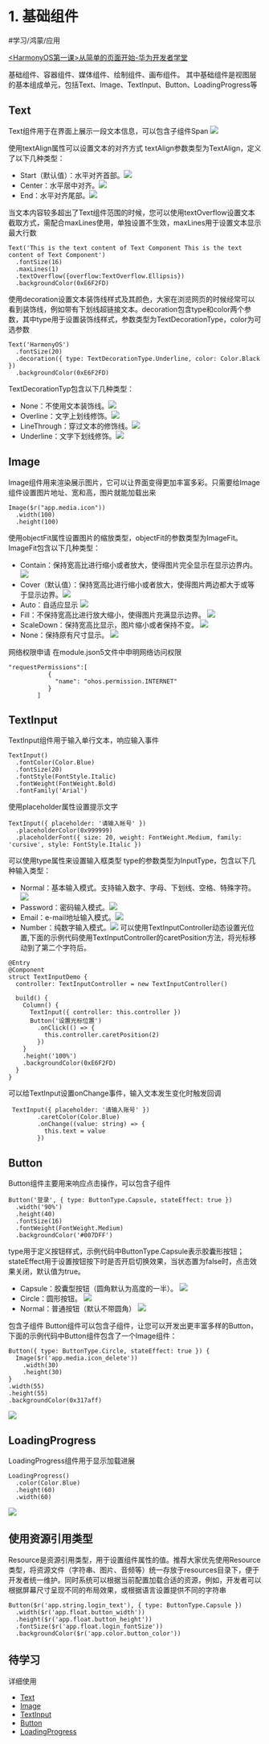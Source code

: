 # 1. 基础组件
#学习/鸿蒙/应用

[<HarmonyOS第一课>从简单的页面开始-华为开发者学堂](https://developer.huawei.com/consumer/cn/training/course/slightMooc/C101667360160710997)

基础组件、容器组件、媒体组件、绘制组件、画布组件。
其中基础组件是视图层的基本组成单元，包括Text、Image、TextInput、Button、LoadingProgress等

## Text
 Text组件用于在界面上展示一段文本信息，可以包含子组件Span
![](1.%20%E5%9F%BA%E7%A1%80%E7%BB%84%E4%BB%B6/image.png)

使用textAlign属性可以设置文本的对齐方式
textAlign参数类型为TextAlign，定义了以下几种类型：
* Start（默认值）：水平对齐首部。![](1.%20%E5%9F%BA%E7%A1%80%E7%BB%84%E4%BB%B6/0260086000103404958.20221102114348.49288669266616261684997326269610-50001231000000-2800-C83DAC3856051E7F08D9380E4E9B9C549791FC558BFAD923E1C2940103109326.png)
* Center：水平居中对齐。![](1.%20%E5%9F%BA%E7%A1%80%E7%BB%84%E4%BB%B6/0260086000103404958.20221102114354.42991757464168023713723675951861-50001231000000-2800-752E6D300496CE068E18468EAAE7634E86193E63A4E550D0A3DC5CC3A19E7467.png)
* End：水平对齐尾部。![](1.%20%E5%9F%BA%E7%A1%80%E7%BB%84%E4%BB%B6/0260086000103404958.20221102114402.58501849207326897212851960388072-50001231000000-2800-313C09B1F0D805695F59F5495D121C5018FCAE91DC4DC613FB8E40F91F25089D.png)

当文本内容较多超出了Text组件范围的时候，您可以使用textOverflow设置文本截取方式，需配合maxLines使用，单独设置不生效，maxLines用于设置文本显示最大行数

```
Text('This is the text content of Text Component This is the text content of Text Component')
  .fontSize(16)
  .maxLines(1)
  .textOverflow({overflow:TextOverflow.Ellipsis})
  .backgroundColor(0xE6F2FD) 
```

使用decoration设置文本装饰线样式及其颜色，大家在浏览网页的时候经常可以看到装饰线，例如带有下划线超链接文本。decoration包含type和color两个参数，其中type用于设置装饰线样式，参数类型为TextDecorationType，color为可选参数
```
Text('HarmonyOS')
  .fontSize(20)
  .decoration({ type: TextDecorationType.Underline, color: Color.Black })
  .backgroundColor(0xE6F2FD)
```

TextDecorationTyp包含以下几种类型：
* None：不使用文本装饰线。![](1.%20%E5%9F%BA%E7%A1%80%E7%BB%84%E4%BB%B6/0260086000103404958.20221102114659.61640987050459682152517426675687-50001231000000-2800-A8FD2B5031982209FE5EAD7FB83154041709083A37592BE677A3CFBF8E787579.png)
* Overline：文字上划线修饰。![](1.%20%E5%9F%BA%E7%A1%80%E7%BB%84%E4%BB%B6/0260086000103404958.20221102114706.69305764948918217718838177409802-50001231000000-2800-0B6C095B820036BC7F50A6D475A92E0D00A7E74D2BDDB3D4351CAE0EFCA42141.png)
* LineThrough：穿过文本的修饰线。![](1.%20%E5%9F%BA%E7%A1%80%E7%BB%84%E4%BB%B6/0260086000103404958.20221102114713.98751594289299554991883153173320-50001231000000-2800-B9264CD5F1ED6C83B00DF3FC8E801AEF11C480FA03C25595749274718306613B.png)
* Underline：文字下划线修饰。![](1.%20%E5%9F%BA%E7%A1%80%E7%BB%84%E4%BB%B6/0260086000103404958.20221102114720.48060694093389960570703646806593-50001231000000-2800-0536F799D1C27DCC66B5E9F085C366E1EA8F4468B648B27A3CCE637EFFF70934.png)

## Image
Image组件用来渲染展示图片，它可以让界面变得更加丰富多彩。只需要给Image组件设置图片地址、宽和高，图片就能加载出来

```
Image($r("app.media.icon"))
  .width(100)
  .height(100)
```

使用objectFit属性设置图片的缩放类型，objectFit的参数类型为ImageFit。
ImageFit包含以下几种类型：
* Contain：保持宽高比进行缩小或者放大，使得图片完全显示在显示边界内。![](1.%20%E5%9F%BA%E7%A1%80%E7%BB%84%E4%BB%B6/0260086000103404958.20221102114756.85370236529918272452949887734853-50001231000000-2800-F979D2A17F79AB04523A87103269E8E3BB4C63A9BA65E6B1BFB298CED56610AA.png)
* Cover（默认值）：保持宽高比进行缩小或者放大，使得图片两边都大于或等于显示边界。![](1.%20%E5%9F%BA%E7%A1%80%E7%BB%84%E4%BB%B6/0260086000103404958.20221102114803.14650992439248534530091313002089-50001231000000-2800-E532173B3B6DD9E92259F72675697BCEAE09FE72485AEA9EFD5FE9794FF14521.png)
* Auto：自适应显示
![](1.%20%E5%9F%BA%E7%A1%80%E7%BB%84%E4%BB%B6/0260086000103404958.20221102114822.02052799258986122197086618380763-50001231000000-2800-190ECE96A361A13874FAAEA025A05042FC3D8E342712FC156BA48E7CFEFD40D1.png)
* Fill：不保持宽高比进行放大缩小，使得图片充满显示边界。
![](1.%20%E5%9F%BA%E7%A1%80%E7%BB%84%E4%BB%B6/0260086000103404958.20221102114940.81869569958898798079916961462275-50001231000000-2800-5B61B3C66E719CA10CA11E6E7AE81BDC98D1A3F472A07ADE97C446AA04DAAE8D.png)
* ScaleDown：保持宽高比显示，图片缩小或者保持不变。
![](1.%20%E5%9F%BA%E7%A1%80%E7%BB%84%E4%BB%B6/0260086000103404958.20221102114951.52445007947325457633854339454055-50001231000000-2800-FA807656E11E50469F5271B238470C6851F0D4ED5498914110CA07EFE52A80DE.png)
* None：保持原有尺寸显示。
![](1.%20%E5%9F%BA%E7%A1%80%E7%BB%84%E4%BB%B6/0260086000103404958.20221102115000.02884099972463949183812198219733-50001231000000-2800-076F73E497FD71E0338C04471F3B5770E5CCB46D3EE80A6A7565E6C503550E5D.png)

网络权限申请
在module.json5文件中申明网络访问权限
```
"requestPermissions":[
           {
             "name": "ohos.permission.INTERNET"
           }
        ]
```

## TextInput
TextInput组件用于输入单行文本，响应输入事件
```
TextInput()
  .fontColor(Color.Blue)
  .fontSize(20)
  .fontStyle(FontStyle.Italic)
  .fontWeight(FontWeight.Bold)
  .fontFamily('Arial') 
```

使用placeholder属性设置提示文字
```
TextInput({ placeholder: '请输入帐号' })
  .placeholderColor(0x999999)
  .placeholderFont({ size: 20, weight: FontWeight.Medium, family: 'cursive', style: FontStyle.Italic })
```

可以使用type属性来设置输入框类型
type的参数类型为InputType，包含以下几种输入类型：
* Normal：基本输入模式。支持输入数字、字母、下划线、空格、特殊字符。![](1.%20%E5%9F%BA%E7%A1%80%E7%BB%84%E4%BB%B6/0260086000103404958.20221102115236.92283096302002995875166741811262-50001231000000-2800-C8BC6EA9E6A997BEA2866CE6E0C2D310333C33A43E0076B191E91D366CF1ADA5.png)
* Password：密码输入模式。![](1.%20%E5%9F%BA%E7%A1%80%E7%BB%84%E4%BB%B6/0260086000103404958.20221102115245.61142009918082527144769110156060-50001231000000-2800-7C742106E203659C40CB97B3A8EE5AF7AA76B74C81DA0AD15BFD3110C19E28C1.png)
* Email：e-mail地址输入模式。![](1.%20%E5%9F%BA%E7%A1%80%E7%BB%84%E4%BB%B6/0260086000103404958.20221102115252.23834448972955999986156295718579-50001231000000-2800-FD5F0326431F311238418A1EF5C1C182CB7A017C49F06946CB376C1E9EA788A4.png)
* Number：纯数字输入模式。![](1.%20%E5%9F%BA%E7%A1%80%E7%BB%84%E4%BB%B6/0260086000103404958.20221102115300.02746846170472180689146322192383-50001231000000-2800-EE622B2BECDD549786E554861A899563031A770C888553F3F274EB5DBF6C5D04.png)
可以使用TextInputController动态设置光位置,下面的示例代码使用TextInputController的caretPosition方法，将光标移动到了第二个字符后。
```
@Entry
@Component
struct TextInputDemo {
  controller: TextInputController = new TextInputController()
 
  build() {
    Column() {
      TextInput({ controller: this.controller })
      Button('设置光标位置')
        .onClick(() => {
          this.controller.caretPosition(2)
        })
    }
    .height('100%')
    .backgroundColor(0xE6F2FD)
  }
}
```
可以给TextInput设置onChange事件，输入文本发生变化时触发回调
```
 TextInput({ placeholder: '请输入账号' })
        .caretColor(Color.Blue)
        .onChange((value: string) => {
          this.text = value
        })
```

## Button
Button组件主要用来响应点击操作，可以包含子组件
```
Button('登录', { type: ButtonType.Capsule, stateEffect: true })
  .width('90%')
  .height(40)
  .fontSize(16)
  .fontWeight(FontWeight.Medium)
  .backgroundColor('#007DFF')
```

type用于定义按钮样式，示例代码中ButtonType.Capsule表示胶囊形按钮；stateEffect用于设置按钮按下时是否开启切换效果，当状态置为false时，点击效果关闭，默认值为true。

* Capsule：胶囊型按钮（圆角默认为高度的一半）。
![](1.%20%E5%9F%BA%E7%A1%80%E7%BB%84%E4%BB%B6/0260086000103404958.20221102115404.84177998820036585609688095430669-50001231000000-2800-24CD642B18947F8B32434F65CD7E2C91A4DFF48A1E4017520A161AEDA3ED30F0.png)
* Circle：圆形按钮。
![](1.%20%E5%9F%BA%E7%A1%80%E7%BB%84%E4%BB%B6/0260086000103404958.20221102115412.39174965009162190745462310963210-50001231000000-2800-60EFB66EA62ED61D60B28BCFB7C3F290964FDB1893DD428AF61531F600F69D3D.png)
* Normal：普通按钮（默认不带圆角）
![](1.%20%E5%9F%BA%E7%A1%80%E7%BB%84%E4%BB%B6/0260086000103404958.20221102115421.19102972822842807234366477791218-50001231000000-2800-A1E76374955D7EDDC93058ED603C1232459C8CD2AFBF7B4EC96D650A6D80AF3F.png)

包含子组件
Button组件可以包含子组件，让您可以开发出更丰富多样的Button，下面的示例代码中Button组件包含了一个Image组件：
```
Button({ type: ButtonType.Circle, stateEffect: true }) {
  Image($r('app.media.icon_delete'))
    .width(30)
    .height(30)
}
.width(55)
.height(55)
.backgroundColor(0x317aff)

```
![](1.%20%E5%9F%BA%E7%A1%80%E7%BB%84%E4%BB%B6/image%202.png)

## LoadingProgress
LoadingProgress组件用于显示加载进展
```
LoadingProgress()
  .color(Color.Blue)
  .height(60)
  .width(60)
```

![](1.%20%E5%9F%BA%E7%A1%80%E7%BB%84%E4%BB%B6/image%203.png)

## 使用资源引用类型
Resource是资源引用类型，用于设置组件属性的值。推荐大家优先使用Resource类型，将资源文件（字符串、图片、音频等）统一存放于resources目录下，便于开发者统一维护。同时系统可以根据当前配置加载合适的资源，例如，开发者可以根据屏幕尺寸呈现不同的布局效果，或根据语言设置提供不同的字符串

```
Button($r('app.string.login_text'), { type: ButtonType.Capsule })
  .width($r('app.float.button_width'))
  .height($r('app.float.button_height'))
  .fontSize($r('app.float.login_fontSize'))
  .backgroundColor($r('app.color.button_color'))
```


## 待学习
详细使用
* [Text](https://developer.harmonyos.com/cn/docs/documentation/doc-references/ts-basic-components-text-0000001333720953)
* [Image](https://developer.harmonyos.com/cn/docs/documentation/doc-references/ts-basic-components-image-0000001281001226)
* [TextInput](https://developer.harmonyos.com/cn/docs/documentation/doc-references/ts-basic-components-textinput-0000001333321201)
* [Button](https://developer.harmonyos.com/cn/docs/documentation/doc-references/ts-basic-components-button-0000001281480682)
* [LoadingProgress](https://developer.harmonyos.com/cn/docs/documentation/doc-references/ts-basic-components-loadingprogress-0000001281361106)